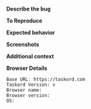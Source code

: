 <!-- Before creating a bug report, try disabling browser extensions to see if the bug is still present. -->

**Describe the bug**

<!-- A clear and concise description of what the bug is. -->

**To Reproduce**

<!-- Steps to reproduce the behavior: -->

<!-- 1. Go to '...' -->
<!-- 2. Click on '....' -->
<!-- 3. Scroll down to '....' -->
<!-- 4. See error -->

**Expected behavior**

<!-- A clear and concise description of what you expected to happen. -->

**Screenshots**

<!-- If applicable, add screenshots to help explain your problem. -->

**Additional context**

<!-- Add any other context about the problem or helpful links here. -->

**Browser Details**

```
Base URL: https://taskord.com
Taskord Version: v
Browser name:
Browser version:
OS:
```
